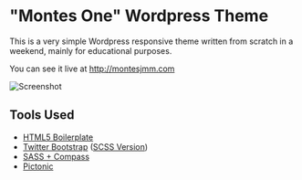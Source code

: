 "Montes One" Wordpress Theme
=========================

This is a very simple Wordpress responsive theme written from scratch in a weekend, mainly for educational purposes.

You can see it live at http://montesjmm.com

![Screenshot](http://montesjmm.es/wp-content/uploads/2012/11/mooontes-screenshot.png)

Tools Used
----------

- [HTML5 Boilerplate](http://html5boilerplate.com/)
- [Twitter Bootstrap](http://twitter.github.com/bootstrap/) ([SCSS Version](https://github.com/jlong/sass-twitter-bootstrap))
- [SASS + Compass](http://compass-style.org/)
- [Pictonic](https://pictonic.co/)
